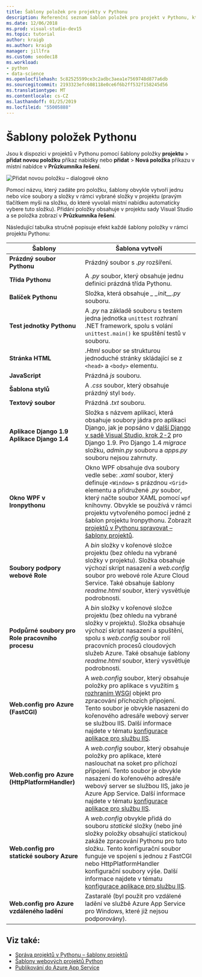 ```yaml
---
title: Šablony položek pro projekty v Pythonu
description: Referenční seznam šablon položek pro projekt v Pythonu, které jsou k dispozici prostřednictvím Přidat > Nová položka dialogového okna v sadě Visual Studio.
ms.date: 12/06/2018
ms.prod: visual-studio-dev15
ms.topic: tutorial
author: kraigb
ms.author: kraigb
manager: jillfra
ms.custom: seodec18
ms.workload:
- python
- data-science
ms.openlocfilehash: 5c82525599ce3c2adbc3aea1e7569748d877a6db
ms.sourcegitcommit: 2193323efc608118e0ce6f6b2ff532f158245d56
ms.translationtype: MT
ms.contentlocale: cs-CZ
ms.lasthandoff: 01/25/2019
ms.locfileid: "55005888"
---
```

# <a name="python-item-templates"></a>Šablony položek Pythonu

Jsou k dispozici v projektů v Pythonu pomocí šablony položky **projektu** > **přidat novou položku** příkaz nabídky nebo **přidat**  >  **Nová položka** příkazu v místní nabídce v **Průzkumníka řešení**.

![Přidat novou položku – dialogové okno](media/project-item-templates.png)

Pomocí názvu, který zadáte pro položku, šablony obvykle vytvoří jednu nebo více soubory a složky v rámci vybrané složky v projektu (pravým tlačítkem myši na složku, do které vyvolali místní nabídku automaticky vybere tuto složku). Přidání položky obsahuje v projektu sady Visual Studio a se položka zobrazí v **Průzkumníka řešení**.

Následující tabulka stručně popisuje efekt každé šablony položky v rámci projektu Pythonu:

| Šablony | Šablona vytvoří |
| --- | --- |
| **Prázdný soubor Pythonu** | Prázdný soubor s *.py* rozšíření. |
| **Třída Pythonu** | A *.py* soubor, který obsahuje jednu definici prázdná třída Pythonu. |
| **Balíček Pythonu** | Složka, která obsahuje  *\_ \_init\_\_.py* souboru. |
| **Test jednotky Pythonu** | A *.py* na základě souboru s testem jedna jednotka `unittest` rozhraní .NET framework, spolu s volání `unittest.main()` ke spuštění testů v souboru. |
| **Stránka HTML** | *.Html* soubor se strukturou jednoduché stránky skládající se z `<head>` a `<body>` elementu. |
| **JavaScript** | Prázdná *js* souboru. |
| **Šablona stylů** | A *.css* soubor, který obsahuje prázdný styl `body`. |
| **Textový soubor** | Prázdná *.txt* souboru. |
| **Aplikace Django 1.9**<br/>**Aplikace Django 1.4** | Složka s názvem aplikaci, která obsahuje soubory jádra pro aplikaci Django, jak je popsáno v [další Django v sadě Visual Studio, krok 2-2](learn-django-in-visual-studio-step-02-create-an-app.md#step-2-1-create-an-app-with-a-default-structure) pro Django 1.9. Pro Django 1.4 *migrace* složku, *admin.py* souboru a *apps.py* souboru nejsou zahrnuty. |
| **Okno WPF v Ironpythonu** | Okno WPF obsahuje dva soubory vedle sebe: *.xaml* soubor, který definuje `<Window>` s prázdnou `<Grid>` elementu a přidružené *.py* soubor, který načte soubor XAML pomocí `wpf` knihovny. Obvykle se používá v rámci projektu vytvořeného pomocí jedné z šablon projektu Ironpythonu. Zobrazit [projektů v Pythonu spravovat – šablony projektů](managing-python-projects-in-visual-studio.md#project-templates). |
| **Soubory podpory webové Role** | A *bin* složky v kořenové složce projektu (bez ohledu na vybrané složky v projektu). Složka obsahuje výchozí skript nasazení a *web.config* soubor pro webové role Azure Cloud Service. Také obsahuje šablony *readme.html* soubor, který vysvětluje podrobnosti. |
| **Podpůrné soubory pro Role pracovního procesu** | A *bin* složky v kořenové složce projektu (bez ohledu na vybrané složky v projektu). Složka obsahuje výchozí skript nasazení a spuštění, spolu s *web.config* soubor rolí pracovních procesů cloudových služeb Azure. Také obsahuje šablony *readme.html* soubor, který vysvětluje podrobnosti. |
| **Web.config pro Azure (FastCGI)** | A *web.config* soubor, který obsahuje položky pro aplikace s využitím [s rozhraním WSGI](https://wsgi.readthedocs.io/en/latest/) objekt pro zpracování příchozích připojení. Tento soubor je obvykle nasazeni do kořenového adresáře webový server se službou IIS. Další informace najdete v tématu [konfigurace aplikace pro službu IIS](configure-web-apps-for-iis-windows.md). |
| **Web.config pro Azure (HttpPlatformHandler)** | A *web.config* soubor, který obsahuje položky pro aplikace, které naslouchat na soket pro příchozí připojení. Tento soubor je obvykle nasazeni do kořenového adresáře webový server se službou IIS, jako je Azure App Service. Další informace najdete v tématu [konfigurace aplikace pro službu IIS](configure-web-apps-for-iis-windows.md). |
| **Web.config pro statické soubory Azure** | A *web.config* obvykle přidá do souboru *statické* složky (nebo jiné složky položky obsahující statickou) zakáže zpracování Pythonu pro tuto složku. Tento konfigurační soubor funguje ve spojení s jednou z FastCGI nebo HttpPlatformHandler konfigurační soubory výše. Další informace najdete v tématu [konfigurace aplikace pro službu IIS](configure-web-apps-for-iis-windows.md). |
| **Web.config pro Azure vzdáleného ladění** | Zastaralé (byl použit pro vzdálené ladění ve službě Azure App Service pro Windows, které již nejsou podporovány). |

## <a name="see-also"></a>Viz také:

- [Správa projektů v Pythonu – šablony projektů](managing-python-projects-in-visual-studio.md#project-templates)
- [Šablony webových projektů Python](python-web-application-project-templates.md)
- [Publikování do Azure App Service](publishing-python-web-applications-to-azure-from-visual-studio.md)
